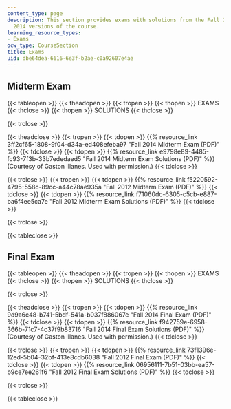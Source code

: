 ```yaml
---
content_type: page
description: This section provides exams with solutions from the Fall 2012 and Fall
  2014 versions of the course.
learning_resource_types:
- Exams
ocw_type: CourseSection
title: Exams
uid: dbe64dea-6616-6e3f-b2ae-c0a92607e4ae
---
```


Midterm Exam
------------

{{< tableopen >}}
{{< theadopen >}}
{{< tropen >}}
{{< thopen >}}
EXAMS
{{< thclose >}}
{{< thopen >}}
SOLUTIONS
{{< thclose >}}

{{< trclose >}}

{{< theadclose >}}
{{< tropen >}}
{{< tdopen >}}
{{% resource_link 3ff2cf65-1808-9f04-d34a-ed408efeba97 "Fall 2014 Midterm Exam (PDF)" %}}
{{< tdclose >}}
{{< tdopen >}}
{{% resource_link e9798e89-4485-fc93-7f3b-33b7ededaed5 "Fall 2014 Midterm Exam Solutions (PDF)" %}} (Courtesy of Gaston Illanes. Used with permission.)
{{< tdclose >}}

{{< trclose >}}
{{< tropen >}}
{{< tdopen >}}
{{% resource_link f5220592-4795-558c-89cc-a44c78ae935a "Fall 2012 Midterm Exam (PDF)" %}}
{{< tdclose >}}
{{< tdopen >}}
{{% resource_link f71060dc-6305-c5cb-e887-ba6f4ee5ca7e "Fall 2012 Midterm Exam Solutions (PDF)" %}}
{{< tdclose >}}

{{< trclose >}}

{{< tableclose >}}

Final Exam
----------

{{< tableopen >}}
{{< theadopen >}}
{{< tropen >}}
{{< thopen >}}
EXAMS
{{< thclose >}}
{{< thopen >}}
SOLUTIONS
{{< thclose >}}

{{< trclose >}}

{{< theadclose >}}
{{< tropen >}}
{{< tdopen >}}
{{% resource_link 9d9a6c48-b741-5bdf-541a-b037f886067e "Fall 2014 Final Exam (PDF)" %}}
{{< tdclose >}}
{{< tdopen >}}
{{% resource_link f942759e-6958-366b-71c7-4c37f9b83716 "Fall 2014 Final Exam Solutions (PDF)" %}} (Courtesy of Gaston Illanes. Used with permission.)
{{< tdclose >}}

{{< trclose >}}
{{< tropen >}}
{{< tdopen >}}
{{% resource_link 73f1396e-12ed-5b04-32bf-413e8cdb6038 "Fall 2012 Final Exam (PDF)" %}}
{{< tdclose >}}
{{< tdopen >}}
{{% resource_link 06956111-7b51-03bb-ea57-b9ce7ee261f6 "Fall 2012 Final Exam Solutions (PDF)" %}}
{{< tdclose >}}

{{< trclose >}}

{{< tableclose >}}